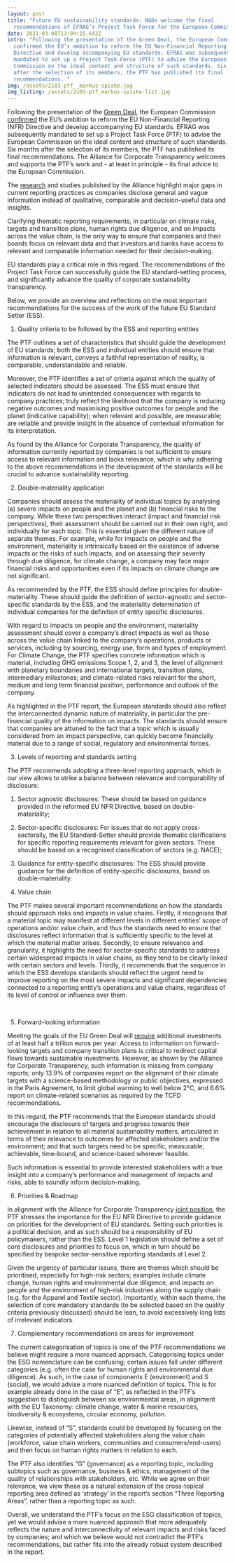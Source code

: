 ```yaml
---
layout: post
title: "Future EU sustainability standards: NGOs welcome the final
  recommendations of EFRAG’s Project Task Force for the European Commission "
date: 2021-03-08T13:04:15.642Z
intro: "Following the presentation of the Green Deal, the European Commission
  confirmed the EU’s ambition to reform the EU Non-Financial Reporting (NFR)
  Directive and develop accompanying EU standards. EFRAG was subsequently
  mandated to set up a Project Task Force (PTF) to advise the European
  Commission on the ideal content and structure of such standards. Six months
  after the selection of its members, the PTF has published its final
  recommendations. "
img: /assets/2103-ptf__markus-spiske.jpg
img_listing: /assets/2103-ptf_markus-spiske-list.jpg
---
```

<!--StartFragment-->

Following the presentation of the [Green Deal](https://ec.europa.eu/info/strategy/priorities-2019-2024/european-green-deal_en), the European Commission [confirmed](https://ec.europa.eu/commission/presscorner/detail/en/SPEECH_20_139) the EU’s ambition to reform the EU Non-Financial Reporting (NFR) Directive and develop accompanying EU standards. EFRAG was subsequently mandated to set up a Project Task Force (PTF) to advise the European Commission on the ideal content and structure of such standards. Six months after the selection of its members, the PTF has published its final recommendations. The Alliance for Corporate Transparency welcomes and supports the PTF’s work and - at least in principle - its final advice to the European Commission.  

The [research](https://www.allianceforcorporatetransparency.org/database/2019.html) and studies published by the Alliance highlight major gaps in current reporting practices as companies disclose general and vague information instead of qualitative, comparable and decision-useful data and insights. 

Clarifying thematic reporting requirements, in particular on climate risks, targets and transition plans, human rights due diligence, and on impacts across the value chain, is the only way to ensure that companies and their boards focus on relevant data and that investors and banks have access to relevant and comparable information needed for their decision-making.

EU standards play a critical role in this regard. The recommendations of the Project Task Force can successfully guide the EU standard-setting process, and significantly advance the quality of corporate sustainability transparency.

Below, we provide an overview and reflections on the most important recommendations for the success of the work of the future EU Standard Setter (ESS). 



1. Quality criteria to be followed by the ESS and reporting entities

The PTF outlines a set of characteristics that should guide the development of EU standards; both the ESS and individual entities should ensure that information is relevant, conveys a faithful representation of reality, is comparable, understandable and reliable. 

Moreover, the PTF identifies a set of criteria against which the quality of selected indicators should be assessed. The ESS must ensure that indicators do not lead to unintended consequences with regards to company practices; truly reflect the likelihood that the company is reducing negative outcomes and maximising positive outcomes for people and the planet (indicative capability); when relevant and possible, are measurable; are reliable and provide insight in the absence of contextual information for its interpretation. 

As found by the Alliance for Corporate Transparency, the quality of information currently reported by companies is not sufficient to ensure access to relevant information and lacks relevance, which is why adhering to the above recommendations in the development of the standards will be crucial to advance sustainability reporting. 



2. Double-materiality application 

Companies should assess the materiality of individual topics by analysing (a) severe impacts on people and the planet and (b) financial risks to the company. While these two perspectives interact (impact and financial risk perspectives), their assessment should be carried out in their own right, and individually for each topic. This is essential given the different nature of separate themes. For example, while for impacts on people and the environment, materiality is intrinsically based on the existence of adverse impacts or the risks of such impacts, and on assessing their severity through due diligence, for climate change, a company may face major financial risks and opportunities even if its impacts on climate change are not significant. 

As recommended by the PTF, the ESS should define principles for double-materiality. These should guide the definition of sector-agnostic and sector-specific standards by the ESS, and the materiality determination of individual companies for the definition of entity specific disclosures.



With regard to impacts on people and the environment, materiality assessment should cover a company’s direct impacts as well as those across the value chain linked to the company’s operations, products or services, including by sourcing, energy use, form and types of employment. For Climate Change, the PTF specifies concrete information which is material, including GHG emissions Scope 1, 2, and 3, the level of alignment with planetary boundaries and international targets, transition plans, intermediary milestones; and climate-related risks relevant for the short, medium and long term financial position, performance and outlook of the company.

As highlighted in the PTF report, the European standards should also reflect the interconnected dynamic nature of materiality, in particular the pre-financial quality of the information on impacts. The standards should ensure that companies are attuned to the fact that a topic which is usually considered from an impact perspective, can quickly become financially material due to a range of social, regulatory and environmental forces.



3. Levels of reporting and standards setting 

The PTF recommends adopting a three-level reporting approach, which in our view allows to strike a balance between relevance and comparability of disclosure: 

1. Sector agnostic disclosures: These should be based on guidance provided in the reformed EU NFR Directive, based on double-materiality; 
2. Sector-specific disclosures: For issues that do not apply cross-sectorally, the EU Standard-Setter should provide thematic clarifications for specific reporting requirements relevant for given sectors. These should be based on a recognised classification of sectors (e.g. NACE); 
3. Guidance for entity-specific disclosures: The ESS should provide guidance for the definition of entity-specific disclosures, based on double-materiality. 



4. Value chain

The PTF makes several important recommendations on how the standards should approach risks and impacts in value chains. Firstly, it recognises that a material topic may manifest at different levels in different entities’ scope of operations and/or value chain, and thus the standards need to ensure that disclosures reflect information that is sufficiently specific to the level at which the material matter arises. Secondly, to ensure relevance and granularity, it highlights the need for sector-specific standards to address certain widespread impacts in value chains, as they tend to be clearly linked with certain sectors and levels. Thirdly, it recommends that the sequence in which the ESS develops standards should reflect the urgent need to improve reporting on the most severe impacts and significant dependencies connected to a reporting entity’s operations and value chains, regardless of its level of control or influence over them. 

   

5. Forward-looking information 

Meeting the goals of the EU Green Deal will [require](https://ec.europa.eu/commission/commissioners/2019-2024/mcguinness/announcements/keynote-address-launch-climate-disclosure-standards-board-report-state-eu-environmental-disclosures_en) additional investments of at least half a trillion euros per year. Access to information on forward-looking targets and company transition plans is critical to redirect capital flows towards sustainable investments. However, as shown by the Alliance for Corporate Transparency, such information is missing from company reports; only 13.9% of companies report on the alignment of their climate targets with a science-based methodology or public objectives, expressed in the Paris Agreement, to limit global warming to well below 2°C, and 6.6% report on climate-related scenarios as required by the TCFD recommendations. 



In this regard, the PTF recommends that the European standards should encourage the disclosure of targets and progress towards their achievement in relation to all material sustainability matters, articulated in terms of their relevance to outcomes for affected stakeholders and/or the environment; and that such targets need to be specific, measurable, achievable, time-bound, and science-based wherever feasible.



Such information is essential to provide interested stakeholders with a true insight into a company’s performance and management of impacts and risks, able to soundly inform decision-making. 



6. Priorities & Roadmap 

In alignment with the Alliance for Corporate Transparency [joint position](https://www.allianceforcorporatetransparency.org/assets/Reform_NFRD_Joint_Position_Alliance_for_Corporate_Transparency_final-49dd752b7c4b60a78445a7552004d2d3a3bced19ad48c3072961f9b1eccad53a.pdf), the PTF stresses the importance for the EU NFR Directive to provide guidance on priorities for the development of EU standards. Setting such priorities is a political decision, and as such should be a responsibility of EU policymakers, rather than the ESS. Level 1 legislation should define a set of core disclosures and priorities to focus on, which in turn should be specified by bespoke sector-sensitive reporting standards at Level 2.



Given the urgency of particular issues, there are themes which should be prioritised, especially for high-risk sectors; examples include climate change, human rights and environmental due diligence, and impacts on people and the environment of high-risk industries along the supply chain (e.g. for the Apparel and Textile sector). Importantly, within each theme, the selection of core mandatory standards (to be selected based on the quality criteria previously discussed) should be lean, to avoid excessively long lists of irrelevant indicators.



7. Complementary recommendations on areas for improvement 

The current categorisation of topics is one of the PTF recommendations we believe might require a more nuanced approach. Categorising topics under the ESG nomenclature can be confusing; certain issues fall under different categories (e.g. often the case for human rights and environmental due diligence). As such, in the case of components E (environment) and S (social), we would advise a more nuanced definition of topics. This is for example already done in the case of “E”, as reflected in the PTF’s suggestion to distinguish between six environmental areas, in alignment with the EU Taxonomy: climate change, water & marine resources, biodiversity & ecosystems, circular economy, pollution. 

Likewise, instead of “S”, standards could be developed by focusing on the categories of potentially affected stakeholders along the value chain (workforce, value chain workers, communities and consumers/end-users) and then focus on human rights matters in relation to each.

The PTF also identifies “G” (governance) as a reporting topic, including subtopics such as governance, business & ethics, management of the quality of relationships with stakeholders, etc. While we agree on their relevance, we view these as a natural extension of the cross-topical reporting area defined as ‘strategy’ in the report’s section “Three Reporting Areas”, rather than a reporting topic as such.

Overall, we understand the PTF’s focus on the ESG classification of topics, yet we would advise a more nuanced approach that more adequately reflects the nature and interconnectivity of relevant impacts and risks faced by companies; and which we believe would not contradict the PTF’s recommendations, but rather fits into the already robust system described in the report. 



<!--EndFragment-->